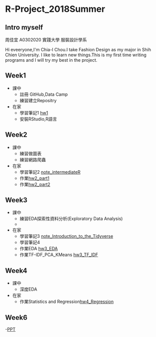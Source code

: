 # R-Project_2018Summer

## Intro myself 
周佳宜 A0302020 實踐大學 服裝設計學系

Hi eveeryone,I'm Chia-I Chou.I take Fashion Design as my major in Shih Chien University.
I like to learn new things.This is my first time writing programs and I will try my best in the project.

## Week1
- 課中
  - 註冊 GitHub,Data Camp
  - 練習建立Repositry
- 在家
  - 學習筆記1 [hw1](https://daisychou1995.github.io/R-Project_2018Summer/week1/hw1.html)
  - 安裝RStudio,R語言
  
## Week2
- 課中
  - 練習做圖表
  - 練習網路爬蟲
- 在家
  - 學習筆記2 [note_intermediateR](https://daisychou1995.github.io/R-Project_2018Summer/week1/note_intermediateR.html)
  - 作業[hw2_part1](https://daisychou1995.github.io/R-Project_2018Summer/week2/hw2_part1.html)
  - 作業[hw2_part2](https://daisychou1995.github.io/R-Project_2018Summer/week2/hw2_part2.html)
## Week3
- 課中
  - 練習EDA探索性資料分析(Exploratory Data Analysis)
  - 
- 在家
  - 學習筆記3 [note_Introduction_to_the_Tidyverse](https://daisychou1995.github.io/R-Project_2018Summer/week3/note_Introduction_to_the_Tidyverse.html)
  - 學習筆記4
  - 作業EDA [hw3_EDA](https://daisychou1995.github.io/R-Project_2018Summer/week3/hw3_EDA.html)
  - 作業TF-IDF_PCA_KMeans [hw3_TF_IDF](https://daisychou1995.github.io/R-Project_2018Summer/week3/TF_IDF/hw3_TF_IDF.html)

##  Week4
- 課中
  - 深度EDA
- 在家
  - 作業Statistics and Regression[hw4_Regression](https://daisychou1995.github.io/R-Project_2018Summer/week4/hw4.html)

## Week6
-[PPT](https://daisychou1995.github.io/R-Project_2018Summer/week6/PPT.pdf)
